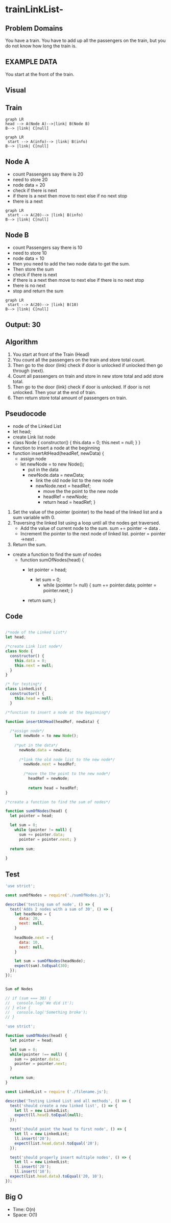 # trainLinkList-

## Problem Domains

You have a train. You have to add up all the passengers on the train, but you do not know how long the train is.

## EXAMPLE DATA

You start at the front of the train.

## Visual

## Train

```mermaid
graph LR
head --> A(Node A)-->|link| B(Node B)
B--> |link| C[null]
```

```mermaid
graph LR
 start --> A(info)--> |link| B(info)
B--> |link| C[null]
```

## Node A

- count Passengers say there is 20
- need to store 20
- node data = 20
- check if there is next
- if there is a next then move to next else if no next stop
- there is a next

```mermaid
graph LR
 start --> A(20)--> |link| B(info)
B--> |link| C[null]
```

## Node B

- count Passengers say there is 10
- need to store 10
- node data = 10
- then you need to add the two node data to get the sum.
- Then store the sum
- check if there is next
- if there is a next then move to next else if there is no next stop
- there is no next
- stop and return the sum

```mermaid
graph LR
 start --> A(20)--> |link| B(10)
B--> |link| C[null]
```

## Output: 30

## Algorithm

1. You start at front of the Train (Head)
2. You count all the passengers on the train and store total count.
3. Then go to the door (link) check if door is unlocked if unlocked then go through (next).
4. Count all passengers on train and store in new store total and add store total.
5. Then go to the door (link) check if door is unlocked. If door is not unlocked. Then your at the end of train.
6. Then return store total amount of passengers on train.

## Pseudocode

- node of the Linked List
- let head;
- create Link list node
- class Node {
  constructor() {
    this.data = 0;
    this.next = null;
  }
}
- function to insert a node at the beginning
- function insertAtHead(headRef, newData) {
  - assign node
  - let newNode = to new Node();
    - put in the data
    - newNode.data = newData;
      - link the old node list to the new node
      - newNode.next = headRef;
        - move the the point to the new node
        - headRef = newNode;
        - return head = headRef;
}

1. Set the value of the pointer (pointer) to the head of the linked list and a sum variable with 0.
2. Traversing the linked list using a loop until all the nodes get traversed.
    - Add the value of current node to the sum. sum += pointer -> data .
    - Increment the pointer to the next node of linked list. pointer = pointer ->next .
3. Return the sum.

- create a function to find the sum of nodes
  - function sumOfNodes(head) {
    - let pointer = head;
      - let sum = 0;
        - while (pointer != null) {
          sum += pointer.data;
          pointer = pointer.next;
        }
  
    - return sum;
    }

## Code

```js

/*node of the Linked List*/
let head;

/*create Link list node*/
class Node {
  constructor() {
    this.data = 0;
    this.next = null;
  }
}

/* for testing*/
class LinkedList {
  constructor() {
    this.head = null;
  }

/*function to insert a node at the beginning*/

function insertAtHead(headRef, newData) {
  
  /*assign node*/
    let newNode = to new Node();
    
    /*put in the data*/
      newNode.data = newData;
      
      /*link the old node list to the new node*/
        newNode.next = headRef;
        
        /*move the the point to the new node*/
          headRef = newNode;
        
          return head = headRef;
}

/*create a function to find the sum of nodes*/

function sumOfNodes(head) {
  let pointer = head;

  let sum = 0;
    while (pointer != null) { 
      sum += pointer.data; 
      pointer = pointer.next; }
  
  return sum; 
  
}

```

## Test

```js
'use strict';

const sumOfNodes = require('./sumOfNodes.js');

describe('testing sum of node', () => {
  test('Adds 2 nodes with a sum of 30', () => {
    let headNode = {
      data: 20,
      next: null,
    }
    
    headNode.next = {
      data: 10,
      next: null,
    }

    let sum = sumOfNodes(headNode);
    expect(sum).toEqual(30);
  });
});


Sum of Nodes

// if (sum === 30) {
//   console.log('We did it');
// } else {
//   console.log('Something broke');
// }

'use strict';

function sumOfNodes(head) {
  let pointer = head;

  let sum = 0;
  while(pointer !== null) {
    sum += pointer.data;
    pointer = pointer.next;
  }

  return sum;
}
```

```js
const LinkedList = require ('./filename.js');

describe('Testing Linked List and all methods', () => {
  test('should create a new linked list', () => {
    let ll = new LinkedList;
    expect(ll.head).toEqual(null);
  });

  test('should point the head to first node', () => {
    let ll = new LinkedList;
    ll.insert('20');
    expect(list.head.data).toEqual('20');
  });

  test('should properly insert multiple nodes', () => {
    let ll = new LinkedList;
    ll.insert('20');
    ll.insert('10');
  expect(list.head.data).toEqual('20, 10');
});
```

## Big O

- Time: O(n)
- Space: O(1)
